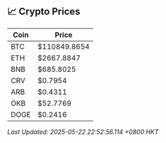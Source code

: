 ## 📈 Crypto Prices

| Coin | Price |
| ---- | ----- |
| BTC | $110849.8654 |
| ETH | $2667.8847 |
| BNB | $685.8025 |
| CRV | $0.7954 |
| ARB | $0.4311 |
| OKB | $52.7769 |
| DOGE | $0.2416 |

_Last Updated: 2025-05-22 22:52:56.114 +0800 HKT_
